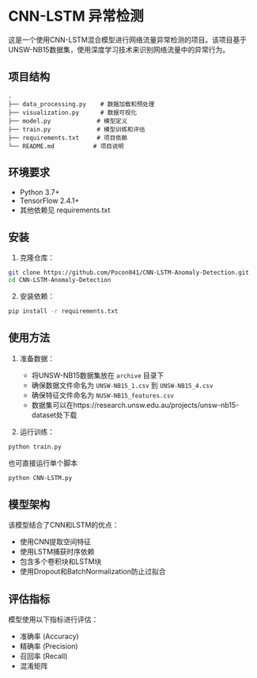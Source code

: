 # CNN-LSTM 异常检测

这是一个使用CNN-LSTM混合模型进行网络流量异常检测的项目。该项目基于UNSW-NB15数据集，使用深度学习技术来识别网络流量中的异常行为。

## 项目结构

```
.
├── data_processing.py    # 数据加载和预处理
├── visualization.py      # 数据可视化
├── model.py             # 模型定义
├── train.py             # 模型训练和评估
├── requirements.txt     # 项目依赖
└── README.md           # 项目说明
```

## 环境要求

- Python 3.7+
- TensorFlow 2.4.1+
- 其他依赖见 requirements.txt

## 安装

1. 克隆仓库：
```bash
git clone https://github.com/Pocon041/CNN-LSTM-Anomaly-Detection.git
cd CNN-LSTM-Anomaly-Detection
```

2. 安装依赖：
```bash
pip install -r requirements.txt
```

## 使用方法

1. 准备数据：
   - 将UNSW-NB15数据集放在 `archive` 目录下
   - 确保数据文件命名为 `UNSW-NB15_1.csv` 到 `UNSW-NB15_4.csv`
   - 确保特征文件命名为 `NUSW-NB15_features.csv`
   - 数据集可以在https://research.unsw.edu.au/projects/unsw-nb15-dataset处下载

2. 运行训练：
```bash
python train.py
```
也可直接运行单个脚本
```bash
python CNN-LSTM.py
```

## 模型架构

该模型结合了CNN和LSTM的优点：
- 使用CNN提取空间特征
- 使用LSTM捕获时序依赖
- 包含多个卷积块和LSTM块
- 使用Dropout和BatchNormalization防止过拟合

## 评估指标

模型使用以下指标进行评估：
- 准确率 (Accuracy)
- 精确率 (Precision)
- 召回率 (Recall)
- 混淆矩阵
